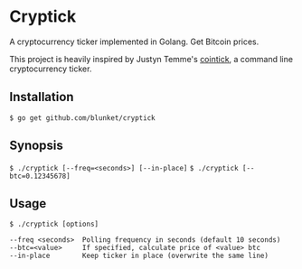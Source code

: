 # Cryptick
A cryptocurrency ticker implemented in Golang. Get Bitcoin prices.

This project is heavily inspired by Justyn Temme's [cointick](https://github.com/justyntemme/cointick), a command line cryptocurrency ticker.

## Installation
`$ go get github.com/blunket/cryptick`

## Synopsis
`$ ./cryptick [--freq=<seconds>] [--in-place]`
`$ ./cryptick [--btc=0.12345678]`

## Usage
`$ ./cryptick [options]`

```
--freq <seconds>  Polling frequency in seconds (default 10 seconds)
--btc=<value>     If specified, calculate price of <value> btc
--in-place        Keep ticker in place (overwrite the same line)
```
